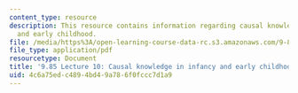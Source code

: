 ```yaml
---
content_type: resource
description: This resource contains information regarding causal knowledge in infancy
  and early childhood.
file: /media/https%3A/open-learning-course-data-rc.s3.amazonaws.com/9-85-infant-and-early-childhood-cognition-fall-2012/4c6a75edc4894bd49a786f0fccc7d1a9_MIT9_85F12_lec10_causality.pdf
file_type: application/pdf
resourcetype: Document
title: '9.85 Lecture 10: Causal knowledge in infancy and early childhood'
uid: 4c6a75ed-c489-4bd4-9a78-6f0fccc7d1a9
---
```

